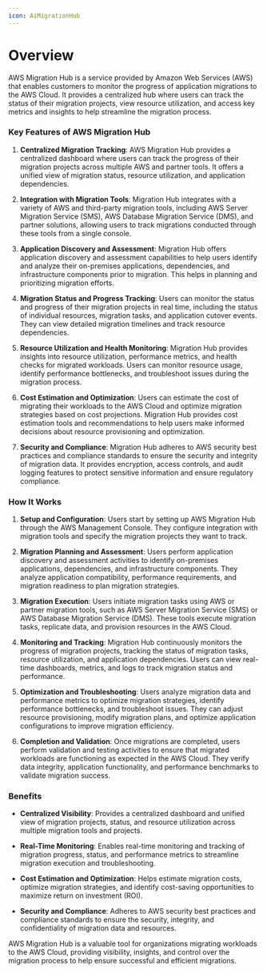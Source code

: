 ```yaml
---
icon: AiMigrationHub
---
```

# Overview

AWS Migration Hub is a service provided by Amazon Web Services (AWS) that enables customers to monitor the progress of application migrations to the AWS Cloud. It provides a centralized hub where users can track the status of their migration projects, view resource utilization, and access key metrics and insights to help streamline the migration process.

### Key Features of AWS Migration Hub

1. **Centralized Migration Tracking**: AWS Migration Hub provides a centralized dashboard where users can track the progress of their migration projects across multiple AWS and partner tools. It offers a unified view of migration status, resource utilization, and application dependencies.
    
2. **Integration with Migration Tools**: Migration Hub integrates with a variety of AWS and third-party migration tools, including AWS Server Migration Service (SMS), AWS Database Migration Service (DMS), and partner solutions, allowing users to track migrations conducted through these tools from a single console.
    
3. **Application Discovery and Assessment**: Migration Hub offers application discovery and assessment capabilities to help users identify and analyze their on-premises applications, dependencies, and infrastructure components prior to migration. This helps in planning and prioritizing migration efforts.
    
4. **Migration Status and Progress Tracking**: Users can monitor the status and progress of their migration projects in real time, including the status of individual resources, migration tasks, and application cutover events. They can view detailed migration timelines and track resource dependencies.
    
5. **Resource Utilization and Health Monitoring**: Migration Hub provides insights into resource utilization, performance metrics, and health checks for migrated workloads. Users can monitor resource usage, identify performance bottlenecks, and troubleshoot issues during the migration process.
    
6. **Cost Estimation and Optimization**: Users can estimate the cost of migrating their workloads to the AWS Cloud and optimize migration strategies based on cost projections. Migration Hub provides cost estimation tools and recommendations to help users make informed decisions about resource provisioning and optimization.
    
7. **Security and Compliance**: Migration Hub adheres to AWS security best practices and compliance standards to ensure the security and integrity of migration data. It provides encryption, access controls, and audit logging features to protect sensitive information and ensure regulatory compliance.
    

### How It Works

1. **Setup and Configuration**: Users start by setting up AWS Migration Hub through the AWS Management Console. They configure integration with migration tools and specify the migration projects they want to track.
    
2. **Migration Planning and Assessment**: Users perform application discovery and assessment activities to identify on-premises applications, dependencies, and infrastructure components. They analyze application compatibility, performance requirements, and migration readiness to plan migration strategies.
    
3. **Migration Execution**: Users initiate migration tasks using AWS or partner migration tools, such as AWS Server Migration Service (SMS) or AWS Database Migration Service (DMS). These tools execute migration tasks, replicate data, and provision resources in the AWS Cloud.
    
4. **Monitoring and Tracking**: Migration Hub continuously monitors the progress of migration projects, tracking the status of migration tasks, resource utilization, and application dependencies. Users can view real-time dashboards, metrics, and logs to track migration status and performance.
    
5. **Optimization and Troubleshooting**: Users analyze migration data and performance metrics to optimize migration strategies, identify performance bottlenecks, and troubleshoot issues. They can adjust resource provisioning, modify migration plans, and optimize application configurations to improve migration efficiency.
    
6. **Completion and Validation**: Once migrations are completed, users perform validation and testing activities to ensure that migrated workloads are functioning as expected in the AWS Cloud. They verify data integrity, application functionality, and performance benchmarks to validate migration success.
    

### Benefits

- **Centralized Visibility**: Provides a centralized dashboard and unified view of migration projects, status, and resource utilization across multiple migration tools and projects.
    
- **Real-Time Monitoring**: Enables real-time monitoring and tracking of migration progress, status, and performance metrics to streamline migration execution and troubleshooting.
    
- **Cost Estimation and Optimization**: Helps estimate migration costs, optimize migration strategies, and identify cost-saving opportunities to maximize return on investment (ROI).
    
- **Security and Compliance**: Adheres to AWS security best practices and compliance standards to ensure the security, integrity, and confidentiality of migration data and resources.
    

AWS Migration Hub is a valuable tool for organizations migrating workloads to the AWS Cloud, providing visibility, insights, and control over the migration process to help ensure successful and efficient migrations.